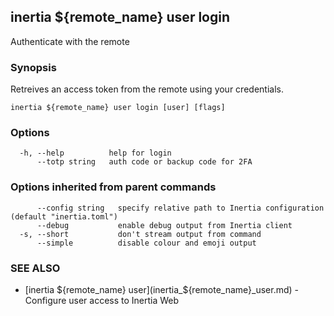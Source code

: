 ## inertia ${remote_name} user login

Authenticate with the remote

### Synopsis

Retreives an access token from the remote using your credentials.

```
inertia ${remote_name} user login [user] [flags]
```

### Options

```
  -h, --help          help for login
      --totp string   auth code or backup code for 2FA
```

### Options inherited from parent commands

```
      --config string   specify relative path to Inertia configuration (default "inertia.toml")
      --debug           enable debug output from Inertia client
  -s, --short           don't stream output from command
      --simple          disable colour and emoji output
```

### SEE ALSO

* [inertia ${remote_name} user](inertia_${remote_name}_user.md)	 - Configure user access to Inertia Web

